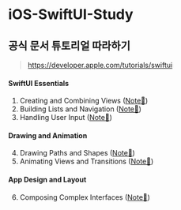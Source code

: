 # iOS-SwiftUI-Study

## 공식 문서 튜토리얼 따라하기
> https://developer.apple.com/tutorials/swiftui



#### SwiftUI Essentials

1. Creating and Combining Views ([Note🔗](https://vivi-log.notion.site/Creating-and-Combining-Views-58e686ce963348ef973b2c1c8bc32985))
2. Building Lists and Navigation ([Note🔗](https://vivi-log.notion.site/Building-Lists-and-Navigation-bc4f902ca3e8445f9f30df70a40be1b8))
3. Handling User Input ([Note🔗](https://vivi-log.notion.site/Handling-User-Input-ac182ce11fab4bb0a1abbb57fe10a765))



#### Drawing and Animation

4. Drawing Paths and Shapes ([Note🔗](https://vivi-log.notion.site/Drawing-Paths-and-Shapes-83d57ddd02ea4d8b974479a34e2bdf51))
5. Animating Views and Transitions ([Note🔗](https://vivi-log.notion.site/Animating-Views-and-Transitions-86c602568e7b4a11bbfe5b61d5d9adc5))



#### App Design and Layout

6. Composing Complex Interfaces ([Note🔗](https://vivi-log.notion.site/Composing-Complex-Interfaces-ba7c265b9e6c41acb99e86477dfcddb5))

